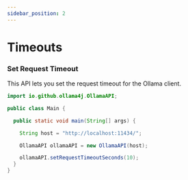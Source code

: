 ```yaml
---
sidebar_position: 2
---
```


# Timeouts

### Set Request Timeout

This API lets you set the request timeout for the Ollama client.

```java
import io.github.ollama4j.OllamaAPI;

public class Main {

  public static void main(String[] args) {

    String host = "http://localhost:11434/";

    OllamaAPI ollamaAPI = new OllamaAPI(host);

    ollamaAPI.setRequestTimeoutSeconds(10);
  }
}
```